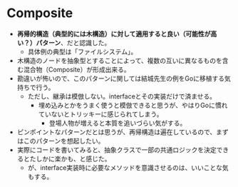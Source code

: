 # Composite

- **再帰的構造（典型的には木構造）に対して適用すると良い（可能性が高い？）パターン**、だと認識した。
  - 具体例の典型は「ファイルシステム」。
- 木構造のノードを抽象型とすることによって、複数の互いに異なるものを含む混合物（Composite）が形成出来る。
- 勘違いが怖いので、このパターンに関しては結城先生の例をGoに移植する気持ちで行う。
  - ただし、継承は模倣しない。interfaceとその実装だけで済ませる。
    - 埋め込みとかをうまく使うと模倣できると思うが、やはりGoに慣れていないとトリッキーに感じられてしまう。
      - 登場人物が増えると本質を追いづらい気がする。
- ピンポイントなパターンだとは思うが、再帰構造は遍在しているので、まずはこのパターンを想起したい。
- 実際にコードを書いてみると、抽象クラスで一部の共通ロジックを決定できるとたしかに楽かも、と感じた。
  - が、interface実装時に必要なメソッドを意識させるのは、いいことな気もする。
